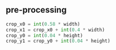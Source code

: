 ## pre-processing

```python
crop_x0 = int(0.58 * width)
crop_x1 = crop_x0 + int(0.4 * width)
crop_y0 = int(0.04 * height)
crop_y1 = crop_y0 + int(0.04 * height)
```
